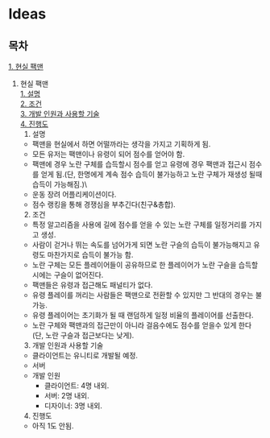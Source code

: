 # Ideas

## 목차

[1. 현실 팩맨](#pac_man)

1. 현실 팩맨<a id="pac_man"></a>\
  [1. 설명](#pac_man-1)\
  [2. 조건](#pac_man-2)\
  [3. 개발 인원과 사용할 기술](#pac_man-3)\
  [4. 진행도](#pac_man-4)
    1. 설명<a id="pac_man-1"></a>
      - 팩맨을 현실에서 하면 어떨까라는 생각을 가지고 기획하게 됨.
      - 모든 유저는 팩맨이나 유령이 되어 점수를 얻어야 함.
      - 팩맨에 경우 노란 구체를 습득할시 점수를 얻고 유령에 경우 팩맨과 접근시 점수를 얻게 됨.(단, 한명에게 계속 점수 습득이 불가능하고 노란 구체가 재생성 될때 습득이 가능해짐.)\
      - 운동 장려 어플리케이션이다.
      - 점수 랭킹을 통해 경쟁심을 부추긴다(친구&총합).
    2. 조건<a id="pac_man-2"></a>
      - 특정 알고리즘을 사용에 길에 점수를 얻을 수 있는 노란 구체를 일정거리를 가지고 생성.
      - 사람이 걷거나 뛰는 속도를 넘어가게 되면 노란 구슬의 습득이 불가능해지고 유령도 마찬가지로 습득이 불가능 함.
      - 노란 구체는 모든 플레이어들이 공유하므로 한 플레이어가 노란 구슬을 습득할 시에는 구슬이 없어진다.
      - 팩맨들은 유령과 접근해도 패널티가 없다.
      - 유령 플레이를 꺼리는 사람들은 팩맨으로 전환할 수 있지만 그 반대의 경우는 불가능.
      - 유령 플레이어는 초기화가 될 때 랜덤하게 일정 비율의 플레이어를 선출한다.
      - 노란 구체와 팩맨과의 접근만이 아니라 걸음수에도 점수를 얻을수 있게 한다(단, 노란 구슬과 접근보다는 낮게).
    3. 개발 인원과 사용할 기술<a id="pac_man-3"></a>
      - 클라이언트는 유니티로 개발될 예정.
      - 서버
      - 개발 인원
        - 클라이언트: 4명 내외.
        - 서버: 2명 내외.
        - 디자이너: 3명 내외.
    4. 진행도<a id="pac_man-4"></a>
      - 아직 1도 안됨.
    
